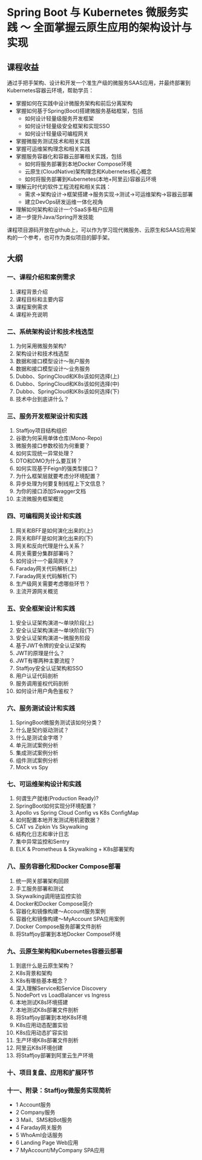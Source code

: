 Spring Boot 与 Kubernetes 微服务实践 ～ 全面掌握云原生应用的架构设计与实现
===
## 课程收益

通过手把手架构、设计和开发一个准生产级的微服务SAAS应用，并最终部署到Kubernetes容器云环境，帮助学员：

* 掌握如何在实践中设计微服务架构和前后分离架构
* 掌握如何基于Spring(Boot)搭建微服务基础框架，包括
  * 如何设计轻量级服务开发框架
  * 如何设计轻量级安全框架和实现SSO
  * 如何设计轻量级可编程网关
* 掌握微服务测试技术和相关实践
* 掌握可运维架构理念和相关实践
* 掌握服务容器化和容器云部署相关实践，包括
  * 如何将服务部署到本地Docker Compose环境
  * 云原生(CloudNative)架构理念和Kubernetes核心概念
  * 如何将服务部署到Kubernetes(本地+阿里云)容器云环境
* 理解云时代的软件工程流程和相关实践：
  * 需求->架构设计->框架搭建->服务实现->测试->可运维架构->容器云部署
  * 建立DevOps研发运维一体化视角
* 理解如何架构和设计一个SaaS多租户应用
* 进一步提升Java/Spring开发技能

课程项目源码开放在github上，可以作为学习现代微服务、云原生和SAAS应用架构的一个参考，也可作为类似项目的脚手架。

## 大纲

### 一、课程介绍和案例需求
1. 课程背景介绍
2. 课程目标和主要内容
3. 课程案例需求
4. 课程补充说明

### 二、系统架构设计和技术栈选型
1. 为何采⽤微服务架构?
2. 架构设计和技术栈选型
3. 数据和接口模型设计～账户服务
4. 数据和接口模型设计～业务服务
5. Dubbo、SpringCloud和K8s该如何选择(上)
6. Dubbo、SpringCloud和K8s该如何选择(中)
7. Dubbo、SpringCloud和K8s该如何选择(下)
8. 技术中台到底讲什么？

### 三、服务开发框架设计和实践

1. Staffjoy项目结构组织
2. 谷歌为何采用单体仓库(Mono-Repo)
3. 微服务接口参数校验为何重要？
4. 如何实现统一异常处理？
5. DTO和DMO为什么要互转？
6. 如何实现基于Feign的强类型接口？
7. 为什么框架层就要考虑分环境配置？
8. 异步处理为何要复制线程上下文信息？
9. 为你的接口添加Swagger文档
10. 主流微服务框架概览

### 四、可编程网关设计和实践
1. 网关和BFF是如何演化出来的(上)
2. 网关和BFF是如何演化出来的(下)
3. 网关和反向代理是什么关系？
4. 网关需要分集群部署吗？
5. 如何设计一个最简网关？
6. Faraday网关代码解析(上)
7. Faraday网关代码解析(下)
8. 生产级网关需要考虑哪些环节？
9. 主流开源网关概览

### 五、安全框架设计和实践

1. 安全认证架构演进～单块阶段(上)
2. 安全认证架构演进～单块阶段(下)
3. 安全认证架构演进～微服务阶段
4. 基于JWT令牌的安全认证架构
5. JWT的原理是什么？
6. JWT有哪两种主要流程？
7. Staffjoy安全认证架构和SSO
8. 用户认证代码剖析
9. 服务调用鉴权代码剖析
10. 如何设计用户角色鉴权？

### 六、服务测试设计和实践

1. SpringBoot微服务测试该如何分类？
2. 什么是契约驱动测试？
3. 什么是测试金字塔？
4. 单元测试案例分析
5. 集成测试案例分析
6. 组件测试案例分析
7. Mock vs Spy

### 七、可运维架构设计和实践

1. 何谓生产就绪(Production Ready)?
2. SpringBoot如何实现分环境配置？
3. Apollo vs Spring Cloud Config vs K8s ConfigMap
4. 如何配置本地开发测试用机密数据？
5. CAT vs Zipkin Vs Skywalking
6. 结构化日志和审计日志
7. 集中异常监控和Sentry
8. ELK & Prometheus & Skywalking + K8s部署架构

### 八、服务容器化和Docker Compose部署

1. 统一网关部署架构回顾
2. 手工服务部署和测试
3. Skywalking调用链监控实验
4. Docker和Docker Compose简介
5. 容器化和镜像构建～Account服务案例
6. 容器化和镜像构建～MyAccount SPA应用案例
7. Docker Compose服务部署文件剖析
8. 将Staffjoy部署到本地Docker Compose环境

### 九、云原生架构和Kubernetes容器云部署
1. 到底什么是云原生架构？
2. K8s背景和架构
3. K8s有哪些基本概念？
4. 深入理解Service和Service Discovery
5. NodePort vs LoadBalancer vs Ingress
6. 本地测试K8s环境搭建
7. 本地测试K8s部署文件剖析
8. 将Staffjoy部署到本地K8s环境
9. K8s应用动态配置实验
10. K8s应用动态扩容实验
11. 生产环境K8s部署文件剖析
12. 阿里云K8s环境创建
13. 将Staffjoy部署到阿里云生产环境

### 十、项目复盘、应用和扩展环节

### 十一、附录：Staffjoy微服务实现简析

* 1 Account服务
* 2 Company服务
* 3 Mail、SMS和Bot服务
* 4 Faraday网关服务
* 5 WhoAmI会话服务
* 6 Landing Page Web应用
* 7 MyAccount/MyCompany SPA应用
